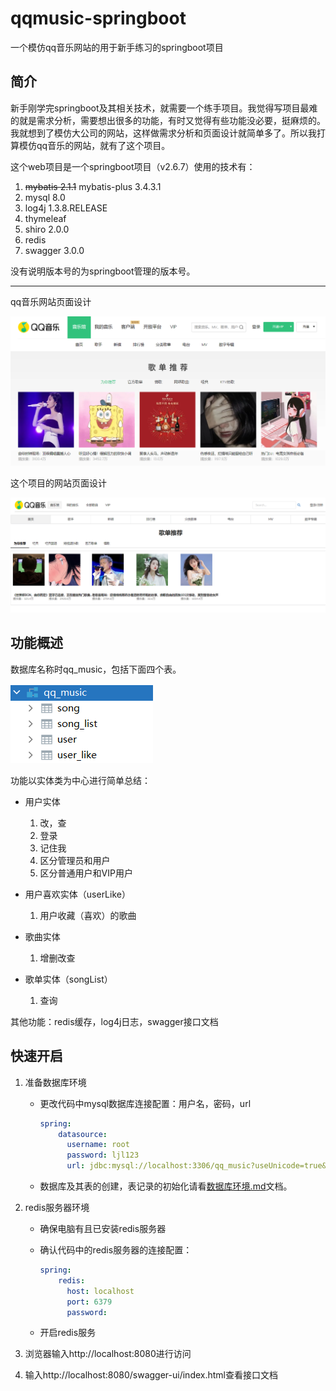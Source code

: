 # qqmusic-springboot

一个模仿qq音乐网站的用于新手练习的springboot项目

## 简介

新手刚学完springboot及其相关技术，就需要一个练手项目。我觉得写项目最难的就是需求分析，需要想出很多的功能，有时又觉得有些功能没必要，挺麻烦的。我就想到了模仿大公司的网站，这样做需求分析和页面设计就简单多了。所以我打算模仿qq音乐的网站，就有了这个项目。

这个web项目是一个springboot项目（v2.6.7）使用的技术有：

1. ~~mybatis	2.1.1~~ mybatis-plus 3.4.3.1
2. mysql   8.0
3. log4j    1.3.8.RELEASE
4. thymeleaf
5. shiro    2.0.0
6. redis
7. swagger    3.0.0

没有说明版本号的为springboot管理的版本号。

------

qq音乐网站页面设计

![qq音乐网站页面设计](./docs/images/qq_music.png)

这个项目的网站页面设计

![qq音乐网站页面设计](./docs/images/my_qq_music.png)


## 功能概述

数据库名称时qq_music，包括下面四个表。

![数据库的所有表](./docs/images/tables.png)

功能以实体类为中心进行简单总结：

- 用户实体
  1. 改，查
  2. 登录
  3. 记住我
  4. 区分管理员和用户
  5. 区分普通用户和VIP用户
- 用户喜欢实体（userLike）
  1. 用户收藏（喜欢）的歌曲

- 歌曲实体
  1. 增删改查
- 歌单实体（songList）
  1. 查询

其他功能：redis缓存，log4j日志，swagger接口文档



## 快速开启

1. 准备数据库环境

   - 更改代码中mysql数据库连接配置：用户名，密码，url

     ```yml
     spring: 
         datasource:
           username: root
           password: ljl123
           url: jdbc:mysql://localhost:3306/qq_music?useUnicode=true&serverTimezone=GMT&charactorEncoding=utf8
     ```

   - 数据库及其表的创建，表记录的初始化请看[数据库环境.md](./docs/数据库环境.md)文档。

2. redis服务器环境

   - 确保电脑有且已安装redis服务器

   - 确认代码中的redis服务器的连接配置：

     ```yml
     spring: 
         redis:
           host: localhost
           port: 6379
           password:
     ```

   - 开启redis服务

3. 浏览器输入http://localhost:8080进行访问

4. 输入http://localhost:8080/swagger-ui/index.html查看接口文档
